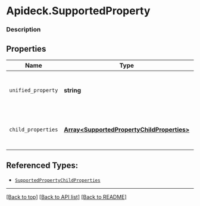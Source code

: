 # Apideck.SupportedProperty

### Description

## Properties
Name | Type | Description | Notes
------------ | ------------- | ------------- | -------------
`unified_property` | **string** | Name of the property in our Unified API. | [optional] 
`child_properties` | [**Array&lt;SupportedPropertyChildProperties&gt;**](SupportedPropertyChildProperties.md) | List of child properties of the unified property. | [optional] 





## Referenced Types:

* [`SupportedPropertyChildProperties`](SupportedPropertyChildProperties.md)

---

[[Back to top]](#) [[Back to API list]](../../../../README.md#documentation-for-api-endpoints) [[Back to README]](../../../../README.md)



